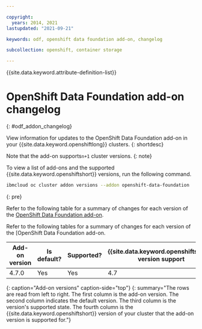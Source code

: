 ```yaml
---

copyright:
  years: 2014, 2021
lastupdated: "2021-09-21"

keywords: odf, openshift data foundation add-on, changelog

subcollection: openshift, container storage

---
```


{{site.data.keyword.attribute-definition-list}}  

# OpenShift Data Foundation add-on changelog
{: #odf_addon_changelog}

View information for updates to the OpenShift Data Foundation add-on in your {{site.data.keyword.openshiftlong}} clusters.
{: shortdesc}

Note that the add-on supports`n+1` cluster versions.
{: note}

To view a list of add-ons and the supported {{site.data.keyword.openshiftshort}} versions, run the following command.

```sh
ibmcloud oc cluster addon versions --addon openshift-data-foundation
```
{: pre}

Refer to the following table for a summary of changes for each version of the [OpenShift Data Foundation add-on](/docs/openshift?topic=openshift-deploy-odf-vpc).

Refer to the following tables for a summary of changes for each version of the [OpenShift Data Foundation add-on.

| Add-on version | Is default? | Supported? | {{site.data.keyword.openshiftshort}} version support |
| --- | --- | --- | --- |
| 4.7.0 | Yes | Yes | 4.7 |
{: caption="Add-on versions" caption-side="top"}
{: summary="The rows are read from left to right. The first column is the add-on version. The second column indicates the default version. The third column is the version's supported state. The fourth column is the {{site.data.keyword.openshiftshort}} version of your cluster that the add-on version is supported for."}





